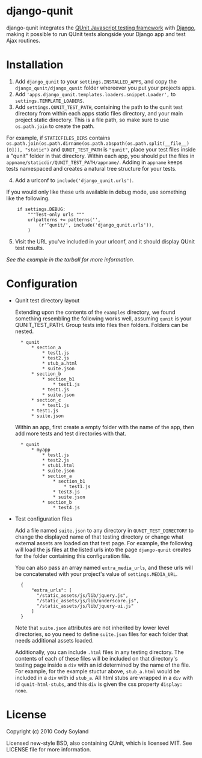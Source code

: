 django-qunit
============

django-qunit integrates the [QUnit Javascript testing framework][1] with
[Django][2], making it possible to run QUnit tests alongside your Django
app and test Ajax routines.

  [1]: http://docs.jquery.com/QUnit
  [2]: http://www.djangoproject.com/

Installation
============

 1. Add `django_qunit` to your `settings.INSTALLED_APPS`, and copy the `django_qunit/django_qunit` folder whereever you put your projects apps.
 2. Add `'apps.django_qunit.templates.loaders.snippet.Loader',` to `settings.TEMPLATE_LOADERS`.
 3. Add `settings.QUNIT_TEST_PATH`, containing the path to the qunit test directory from within each apps static files directory, and your main project static directory.  This is a file path, so make sure to use `os.path.join` to create the path.
 
   For example, if `STATICFILES_DIRS` contains `os.path.join(os.path.dirname(os.path.abspath(os.path.split(__file__)[0])), "static")` and `QUNIT_TEST_PATH` is `"qunit"`, place your test files inside a "qunit" folder in that directory. 
   Within each app, you should put the files in `appname/staticdir/QUNIT_TEST_PATH/appname/`.  Adding in `appname` keeps tests namespaced and creates a natural tree structure for your tests.
 
 4. Add a urlconf to `include('django_qunit.urls')`.

  If you would only like these urls available in debug mode, use something like the following.

        if settings.DEBUG:
            """Test-only urls """
            urlpatterns += patterns('',
                (r'^qunit/', include('django_qunit.urls')),
            )  
 
 5. Visit the URL you've included in your urlconf, and it should display QUnit test results.

*See the example in the tarball for more information.*

Configuration
==============
* Qunit test directory layout

  Extending upon the contents of the `examples` directory, we found something resembling the following works well, assuming `qunit` is your QUNIT_TEST_PATH. 
  Group tests into files then folders.  Folders can be nested.

        * qunit
            * section_a
                * test1.js
                * test2.js
                * stub_a.html
                * suite.json
            * section_b
                * section_b1
                    * test1.js
                * test1.js
                * suite.json
            * section_c
                * test1.js
            * test1.js
            * suite.json

  Within an app, first create a empty folder with the name of the app, then add more tests and test directories with that.

        * qunit
            * myapp
                * test1.js
                * test2.js
                * stub1.html
                * suite.json
                * section_a
                    * section_b1
                        * test1.js
                    * test3.js
                    * suite.json
                * section_b
                    * test4.js
  
* Test configuration files

  Add a file named `suite.json` to any directory in `QUNIT_TEST_DIRECTORY` to change the displayed name of that testing directory 
  or change what external assets are loaded on that test page. For example, the following will load 
  the js files at the listed urls into the page `django-qunit` creates for the folder containing this configuration file.
  
  You can also pass an array named `extra_media_urls`, and these urls will be concatenated with your project's value of `settings.MEDIA_URL`.

        {
            "extra_urls": [
              "/static_assets/js/lib/jquery.js",
              "/static_assets/js/lib/underscore.js",
              "/static_assets/js/lib/jquery-ui.js"
            ]
        }
  
  Note that `suite.json` attributes are not inherited by lower level directories, so you need to define `suite.json` files for each 
  folder that needs additional assets loaded.
  
  Additionally, you can include `.html` files in any testing directory.  The contents of each of these files will be included on that 
  directory's testing page inside a `div` with an id determined by the name of the file.  For example, for the example stuctur above, 
  `stub_a.html` would be included in a `div` with id `stub_a`.  All html stubs are wrapped in a `div` with id `qunit-html-stubs`, and 
  this `div` is given the css property `display: none`.

License
=======
Copyright (c) 2010 Cody Soyland

Licensed new-style BSD, also containing QUnit, which is licensed MIT. See LICENSE file for more information.
